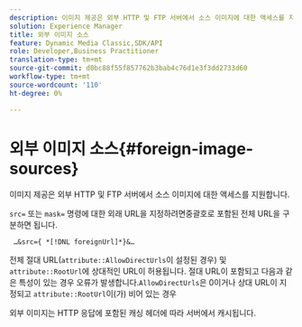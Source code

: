 ```yaml
---
description: 이미지 제공은 외부 HTTP 및 FTP 서버에서 소스 이미지에 대한 액세스를 지원합니다.
solution: Experience Manager
title: 외부 이미지 소스
feature: Dynamic Media Classic,SDK/API
role: Developer,Business Practitioner
translation-type: tm+mt
source-git-commit: d0bc88f55f857762b3bab4c76d1e3f3dd2733d60
workflow-type: tm+mt
source-wordcount: '110'
ht-degree: 0%

---
```



# 외부 이미지 소스{#foreign-image-sources}

이미지 제공은 외부 HTTP 및 FTP 서버에서 소스 이미지에 대한 액세스를 지원합니다.

`src=` 또는 `mask=` 명령에 대한 외래 URL을 지정하려면중괄호로 포함된 전체 URL을 구분하면 됩니다.

` …&src={ *[!DNL foreignUrl]*}&…`

전체 절대 URL(`attribute::AllowDirectUrls`이 설정된 경우) 및 `attribute::RootUrl`에 상대적인 URL이 허용됩니다. 절대 URL이 포함되고 다음과 같은 특성이 있는 경우 오류가 발생합니다.`AllowDirectUrls`은 0이거나 상대 URL이 지정되고 `attribute::RootUrl`이(가) 비어 있는 경우

외부 이미지는 HTTP 응답에 포함된 캐싱 헤더에 따라 서버에서 캐시됩니다.
